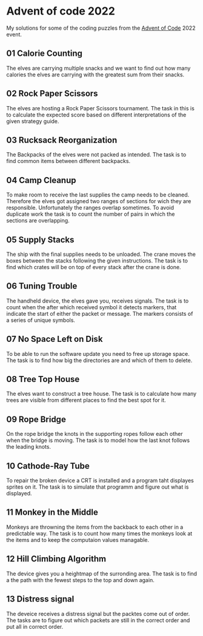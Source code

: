 # Advent of code 2022

My solutions for some of the coding puzzles from the [Advent of Code](https://adventofcode.com/) 2022 event.

## 01 Calorie Counting

The elves are carrying multiple snacks and we want to find out how many calories the elves are carrying with the greatest sum from their snacks.


## 02 Rock Paper Scissors

The elves are hosting a Rock Paper Scissors tournament. The task in this is to calculate the expected score based on different interpretations of the given strategy guide.


## 03 Rucksack Reorganization

The Backpacks of the elves were not packed as intended. The task is to find common items between different backpacks.


## 04 Camp Cleanup

To make room to receive the last supplies the camp needs to be cleaned. Therefore the elves got assigned two ranges of sections for wich they are responsible. Unfortunately the ranges overlap sometimes. To avoid duplicate work the task is to count the number of pairs in which the sections are overlapping.


## 05 Supply Stacks

The ship with the final supplies needs to be unloaded. The crane moves the boxes between the stacks following the given instructions. The task is to find which crates will be on top of every stack after the crane is done.


## 06 Tuning Trouble

The handheld device, the elves gave you, receives signals. The task is to count when the after which received symbol it detects markers, that indicate the start of either the packet or message. The markers consists of a series of unique symbols.


## 07 No Space Left on Disk

To be able to run the software update you need to free up storage space. The task is to find how big the directories are and which of them to delete.


## 08 Tree Top House

The elves want to construct a tree house. The task is to calculate how many trees are visible from different places to find the best spot for it.

## 09 Rope Bridge

On the rope bridge the knots in the supporting ropes follow each other when the bridge is moving. The task is to model how the last knot follows the leading knots.

## 10 Cathode-Ray Tube

To repair the broken device a CRT is installed and a program taht displayes sprites on it. The task is to simulate that programm and figure out what is displayed.

## 11 Monkey in the Middle

Monkeys are throwning the items from the backback to each other in a predictable way. The task is to count how many times the monkeys look at the items and to keep the computaion values managable.

## 12 Hill Climbing Algorithm

The device gives you a heightmap of the surronding area. The task is to find a the path with the fewest steps to the top and down again.

## 13 Distress signal

The deveice receives a distress signal but the packtes come out of order. The tasks are to figure out which packets are still in the correct order and put all in correct order.
